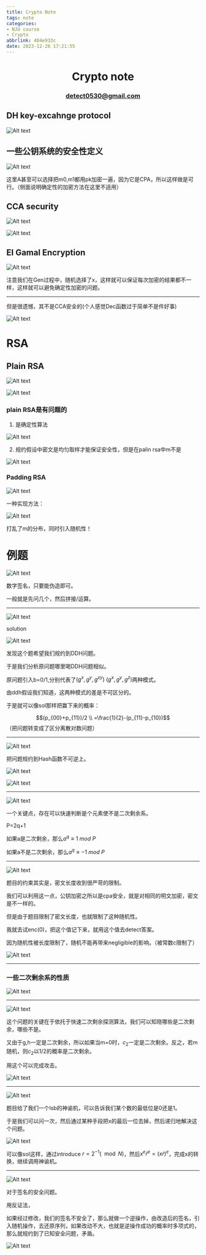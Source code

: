 ```yaml
---
title: Crypto Note
tags: note
categories: 
- NJU course
- Crypto
abbrlink: 484e933c
date: 2023-12-26 17:21:55
---
```

# <center> Crypto note  </center>

### <center> detect0530@gmail.com </center>

## DH key-excahnge protocol

![Alt text](cryptonote/image.png)


## 一些公钥系统的安全性定义

![Alt text](cryptonote/image-1.png)

这里A甚至可以选择把m0,m1都用pk加密一遍，因为它是CPA，所以这样做是可行。（侧面说明确定性的加密方法在这里不适用）


## CCA security
![Alt text](cryptonote/image-2.png)

![Alt text](cryptonote/image-3.png)

## EI Gamal Encryption

![Alt text](cryptonote/image-4.png)

注意我们在Gen过程中，随机选择了x，这样就可以保证每次加密的结果都不一样，这样就可以避免确定性加密的问题。

---

但是很遗憾，其不是CCA安全的(个人感觉Dec函数过于简单不是件好事)

![Alt text](cryptonote/image-5.png)

# RSA

## Plain RSA

![Alt text](cryptonote/image-6.png)

![Alt text](cryptonote/image-7.png)


### plain RSA是有问题的

1. 是确定性算法

![Alt text](cryptonote/image-9.png)

2. 规约假设中密文是均匀取样才能保证安全性，但是在palin rsa中m不是

![Alt text](cryptonote/image-10.png)


### Padding RSA

![Alt text](cryptonote/image-11.png)

一种实现方法：

![Alt text](cryptonote/image-12.png)

打乱了m的分布，同时引入随机性！




# 例题

![Alt text](cryptonote/image-13.png)

数字签名，只要能伪造即可。

一般就是先问几个，然后拼接/运算。

----

![Alt text](cryptonote/image-14.png)


solution

![Alt text](cryptonote/image-15.png)

发现这个题希望我们规约到DDH问题。

于是我们分析原问题哪里喝DDH问题相似。

原问题引入b=0/1,分别代表了$(g^x,g^y,g^{xy}) \ (g^x,g^y,g^z)$两种模式。

由ddh假设我们知道，这两种模式的差是不可区分的。

于是就可以像sol那样把赢下来的概率：

$$(p_{00}+p_{11})/2 \\ =\frac{1}{2}-(p_{11}-p_{10})$$
（把问题转变成了区分离散对数问题）

---

![Alt text](cryptonote/image-16.png)

把问题规约到Hash函数不可逆上。

![Alt text](cryptonote/image-17.png)

![Alt text](cryptonote/image-18.png)

-------

![Alt text](cryptonote/image-19.png)

一个关键点，存在可以快速判断是个元素使不是二次剩余系。

P=2q+1

如果a是二次剩余，那么$a^q \equiv 1 \ mod \ P$

如果a不是二次剩余，那么$a^q \equiv -1 \ mod \ P$

----

![Alt text](cryptonote/image-20.png)

题目的约束其实是，密文长度收到很严苛的限制。

我们可以利用这一点，公钥加密之所以是cpa安全，就是对相同的明文加密，密文是不一样的。

但是由于题目限制了密文长度，也就限制了这种随机性。

我就去试enc(0)，把这个值记下来，就用这个值去detect答案。

因为随机性被长度限制了，随机不能再带来negligible的影响。（被常数c限制了）

![Alt text](cryptonote/image-21.png)

----

### 一些二次剩余系的性质

![Alt text](cryptonote/image-22.png)


-----

![Alt text](cryptonote/image-23.png)

这个问题的关键在于依托于快速二次剩余探测算法，我们可以知晓哪些是二次剩余，哪些不是。

又由于g,h一定是二次剩余，所以如果当m=0时，$c_2$一定是二次剩余。反之，若m随机，则$c_2$以1/2的概率是二次剩余。

用这个可以完成攻击。

![Alt text](cryptonote/image-24.png)

-----

![Alt text](cryptonote/image-25.png)

题目给了我们一个lsb的神谕机，可以告诉我们某个数的最低位是0还是1。

于是我们可以问一次，然后通过某种手段把x的最后一位去掉，然后递归地解决这个问题。

![Alt text](cryptonote/image-26.png)

可以像sol这样，通过introduce $r=2^{-1}(\mod N)$，然后$x^e \dot r^e = (x\dot r)^e$，完成x的转换，继续调用神谕机。

---

![Alt text](cryptonote/image-27.png)

对于签名的安全问题。

用反证法，

如果经过修改，我们的签名不安全了，那么就做一个逆操作，由改造后的签名，引入随机操作，去还原序列，如果改动不大，也就是逆操作成功的概率时多项式的，那么就规约到了已知安全问题，矛盾。

![Alt text](cryptonote/image-28.png)
